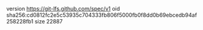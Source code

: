 version https://git-lfs.github.com/spec/v1
oid sha256:cd0812fc2e5c53935c704333fb806f5000fb0f8dd0b69ebcedb94af258228fb1
size 22887
